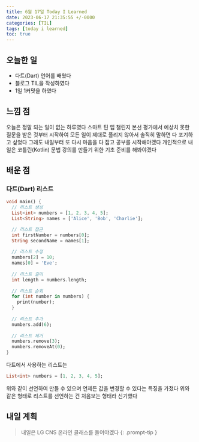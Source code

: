 ```yaml
---
title: 6월 17일 Today I Learned
date: 2023-06-17 21:35:55 +/-0000
categories: [TIL]
tags: [today i learned]
toc: true
---
```


## 오늘한 일

* 다트(Dart) 언어를 배웠다
* 블로그 TIL을 작성하였다
* 1일 1커밋을 하였다

## 느낌 점

오늘은 정말 되는 일이 없는 하루였다 스마트 틴 앱 챌린지 본선 평가에서 예상치 못한 질문을 받은 것부터 시작하여
모든 일이 제대로 풀리지 않아서 솔직히 말하면 다 포기하고 싶었다 그래도 내일부터 또 다시 마음을
다 잡고 공부를 시작해야겠다 개인적으로 내일은 코틀린(Kotlin) 문법 강의를 만들기 위한 기초 준비를 해봐야겠다

## 배운 점

### 다트(Dart) 리스트

~~~dart
void main() {
  // 리스트 생성
  List<int> numbers = [1, 2, 3, 4, 5];
  List<String> names = ['Alice', 'Bob', 'Charlie'];

  // 리스트 접근
  int firstNumber = numbers[0];
  String secondName = names[1];
  
  // 리스트 수정
  numbers[2] = 10;
  names[0] = 'Eve';
  
  // 리스트 길이
  int length = numbers.length;
  
  // 리스트 순회
  for (int number in numbers) {
    print(number);
  }
  
  // 리스트 추가
  numbers.add(6);
  
  // 리스트 제거
  numbers.remove(3);
  numbers.removeAt(0);
}
~~~

다트에서 사용하는 리스트는 
~~~dart
List<int> numbers = [1, 2, 3, 4, 5];
~~~
위와 같이 선언하여 만들 수 있으며 언제든 값을 변경할 수 있다는 특징을 가졌다
위와 같은 형태로 리스트를 선언하는 건 처음보는 형태라 신기했다

## 내일 계획

> 내일은 LG CNS 온라인 클래스를 들어야겠다
{: .prompt-tip }
